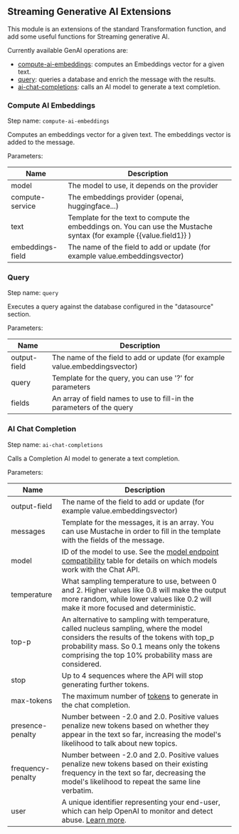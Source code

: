 ## Streaming Generative AI Extensions

This module is an extensions of the standard Transformation function,
and add some useful functions for Streaming generative AI.

Currently available GenAI operations are:
* [compute-ai-embeddings](#compute-ai-embeddings): computes an Embeddings vector for a given text.
* [query](#qyery): queries a database and enrich the message with the results.
* [ai-chat-completions](#ai-chat-completions): calls an AI model to generate a text completion.


### Compute AI Embeddings

Step name: `compute-ai-embeddings`

Computes an embeddings vector for a given text. The embeddings vector is added to the message.

Parameters:

| Name             | Description                                                                                                         |
|------------------|---------------------------------------------------------------------------------------------------------------------|
| model            | The model to use, it depends on the provider                                                                        |
| compute-service  | The embeddings provider (openai, huggingface...)                                                                    | 
| text             | Template for the text to compute the embeddings on. You can use the Mustache syntax (for example {{value.field1}} ) |
| embeddings-field | The name of the field to add or update (for example value.embeddingsvector)                                         |


### Query

Step name: `query`

Executes a query against the database configured in the "datasource" section.

Parameters:

| Name         | Description                                                                 |
|--------------|-----------------------------------------------------------------------------|
| output-field | The name of the field to add or update (for example value.embeddingsvector) |
| query        | Template for the query, you can use '?' for parameters                      |
| fields       | An array of field names to use to fill-in the parameters of the query       |


### AI Chat Completion

Step name: `ai-chat-completions`

Calls a Completion AI model to generate a text completion.

Parameters:

| Name              | Description                                                                                                                                                                                                                                 |
|-------------------|---------------------------------------------------------------------------------------------------------------------------------------------------------------------------------------------------------------------------------------------|
| output-field      | The name of the field to add or update (for example value.embeddingsvector)                                                                                                                                                                 |
| messages          | Template for the messages, it is an array. You can use Mustache in order to fill in the template with the fields of the message.                                                                                                            |
| model             | ID of the model to use. See the [model endpoint compatibility](https://platform.openai.com/docs/models/model-endpoint-compatibility) table for details on which models work with the Chat API.                                              |
| temperature       | What sampling temperature to use, between 0 and 2. Higher values like 0.8 will make the output more random, while lower values like 0.2 will make it more focused and deterministic.                                                        |
| top-p             | An alternative to sampling with temperature, called nucleus sampling, where the model considers the results of the tokens with top_p probability mass. So 0.1 means only the tokens comprising the top 10% probability mass are considered. |
| stop              | Up to 4 sequences where the API will stop generating further tokens.                                                                                                                                                                        |
| max-tokens        | The maximum number of [tokens](https://platform.openai.com/tokenizer) to generate in the chat completion.                                                                                                                                   |
| presence-penalty  | Number between -2.0 and 2.0. Positive values penalize new tokens based on whether they appear in the text so far, increasing the model's likelihood to talk about new topics.                                                               |
| frequency-penalty | Number between -2.0 and 2.0. Positive values penalize new tokens based on their existing frequency in the text so far, decreasing the model's likelihood to repeat the same line verbatim.                                                  |
| user              | A unique identifier representing your end-user, which can help OpenAI to monitor and detect abuse. [Learn more](https://platform.openai.com/docs/guides/safety-best-practices/end-user-ids).                                                |

